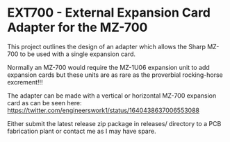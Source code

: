 # EXT700 - External Expansion Card Adapter for the MZ-700
This project outlines the design of an adapter which allows the Sharp MZ-700 to be used with a single expansion card. 

Normally an MZ-700 would require the MZ-1U06 expansion unit to add expansion cards but these units are as rare as the proverbial rocking-horse excrement!!!

The adapter can be made with a vertical or horizontal MZ-700 expansion card as can be seen here: https://twitter.com/engineerswork1/status/1640438637006553088

Either submit the latest release zip package in releases/ directory to a PCB fabrication plant or contact me as I may have spare.
